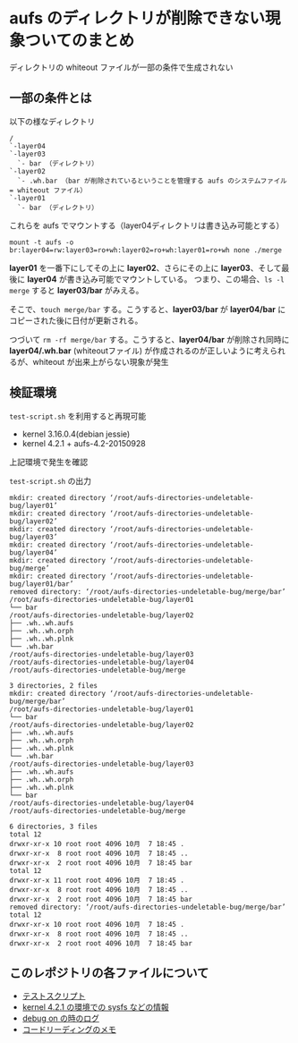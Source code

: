 # aufs のディレクトリが削除できない現象ついてのまとめ

ディレクトリの whiteout ファイルが一部の条件で生成されない

## 一部の条件とは

以下の様なディレクトリ

```
/
`-layer04
`-layer03
  `- bar （ディレクトリ）
`-layer02
  `- .wh.bar （bar が削除されているということを管理する aufs のシステムファイル = whiteout ファイル）
`-layer01
  `- bar （ディレクトリ）
```

これらを aufs でマウントする（layer04ディレクトリは書き込み可能とする）

```console
mount -t aufs -o br:layer04=rw:layer03=ro+wh:layer02=ro+wh:layer01=ro+wh none ./merge
```

**layer01** を一番下にしてその上に **layer02**、さらにその上に **layer03**、そして最後に **layer04** が書き込み可能でマウントしている。
つまり、この場合、`ls -l merge` すると **layer03/bar** がみえる。

そこで、`touch merge/bar` する。こうすると、**layer03/bar** が **layer04/bar** にコピーされた後に日付が更新される。

つづいて `rm -rf merge/bar` する。こうすると、**layer04/bar** が削除され同時に **layer04/.wh.bar** (whiteoutファイル) が作成されるのが正しいように考えられるが、whiteout が出来上がらない現象が発生

## 検証環境

`test-script.sh` を利用すると再現可能

- kernel 3.16.0.4(debian jessie)
- kernel 4.2.1 + aufs-4.2-20150928

上記環境で発生を確認

`test-script.sh` の出力

```console
mkdir: created directory ‘/root/aufs-directories-undeletable-bug/layer01’
mkdir: created directory ‘/root/aufs-directories-undeletable-bug/layer02’
mkdir: created directory ‘/root/aufs-directories-undeletable-bug/layer03’
mkdir: created directory ‘/root/aufs-directories-undeletable-bug/layer04’
mkdir: created directory ‘/root/aufs-directories-undeletable-bug/merge’
mkdir: created directory ‘/root/aufs-directories-undeletable-bug/layer01/bar’
removed directory: ‘/root/aufs-directories-undeletable-bug/merge/bar’
/root/aufs-directories-undeletable-bug/layer01
└── bar
/root/aufs-directories-undeletable-bug/layer02
├── .wh..wh.aufs
├── .wh..wh.orph
├── .wh..wh.plnk
└── .wh.bar
/root/aufs-directories-undeletable-bug/layer03
/root/aufs-directories-undeletable-bug/layer04
/root/aufs-directories-undeletable-bug/merge

3 directories, 2 files
mkdir: created directory ‘/root/aufs-directories-undeletable-bug/merge/bar’
/root/aufs-directories-undeletable-bug/layer01
└── bar
/root/aufs-directories-undeletable-bug/layer02
├── .wh..wh.aufs
├── .wh..wh.orph
├── .wh..wh.plnk
└── .wh.bar
/root/aufs-directories-undeletable-bug/layer03
├── .wh..wh.aufs
├── .wh..wh.orph
├── .wh..wh.plnk
└── bar
/root/aufs-directories-undeletable-bug/layer04
/root/aufs-directories-undeletable-bug/merge

6 directories, 3 files
total 12
drwxr-xr-x 10 root root 4096 10月  7 18:45 .
drwxr-xr-x  8 root root 4096 10月  7 18:45 ..
drwxr-xr-x  2 root root 4096 10月  7 18:45 bar
total 12
drwxr-xr-x 11 root root 4096 10月  7 18:45 .
drwxr-xr-x  8 root root 4096 10月  7 18:45 ..
drwxr-xr-x  2 root root 4096 10月  7 18:45 bar
removed directory: ‘/root/aufs-directories-undeletable-bug/merge/bar’
total 12
drwxr-xr-x 10 root root 4096 10月  7 18:45 .
drwxr-xr-x  8 root root 4096 10月  7 18:45 ..
drwxr-xr-x  2 root root 4096 10月  7 18:45 bar
```

## このレポジトリの各ファイルについて

- [テストスクリプト](./test-script.sh)
- [kernel 4.2.1 の環境での sysfs などの情報](./info-4.2.1.log.md)
- [debug on の時のログ](./debug-log.md)
- [コードリーディングのメモ](./code-reading-memo.md)
